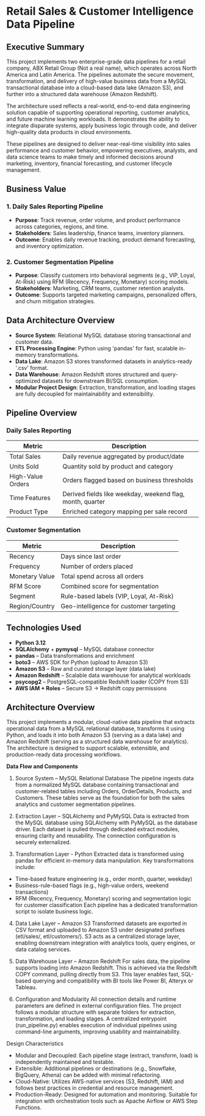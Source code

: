 # Retail Sales & Customer Intelligence Data Pipeline

## Executive Summary

This project implements two enterprise-grade data pipelines for a retail company, ABX Retail Group (Not a real name), which operates across North America and Latin America. The pipelines automate the secure movement, transformation, and delivery of high-value business data from a MySQL transactional database into a cloud-based data lake (Amazon S3), and further into a structured data warehouse (Amazon Redshift).


The architecture used reflects a real-world, end-to-end data engineering solution capable of supporting operational reporting, customer analytics, and future machine learning workloads. It demonstrates the ability to integrate disparate systems, apply business logic through code, and deliver high-quality data products in cloud environments.


These pipelines are designed to deliver near-real-time visibility into sales performance and customer behavior, empowering executives, analysts, and data science teams to make timely and informed decisions around marketing, inventory, financial forecasting, and customer lifecycle management.






## Business Value

### 1. Daily Sales Reporting Pipeline
- **Purpose**: Track revenue, order volume, and product performance across categories, regions, and time.
- **Stakeholders**: Sales leadership, finance teams, inventory planners.
- **Outcome**: Enables daily revenue tracking, product demand forecasting, and inventory optimization.

### 2. Customer Segmentation Pipeline
- **Purpose**: Classify customers into behavioral segments (e.g., VIP, Loyal, At-Risk) using RFM (Recency, Frequency, Monetary) scoring models.
- **Stakeholders**: Marketing, CRM teams, customer retention analysts.
- **Outcome**: Supports targeted marketing campaigns, personalized offers, and churn mitigation strategies.



## Data Architecture Overview

- **Source System**: Relational MySQL database storing transactional and customer data.
- **ETL Processing Engine**: Python using 'pandas' for fast, scalable in-memory transformations.
- **Data Lake**: Amazon S3 stores transformed datasets in analytics-ready '.csv' format.
- **Data Warehouse**: Amazon Redshift stores structured and query-optimized datasets for downstream BI/SQL consumption.
- **Modular Project Design**: Extraction, transformation, and loading stages are fully decoupled for maintainability and extensibility.



## Pipeline Overview

### Daily Sales Reporting

| Metric              | Description                                |
|---------------------|--------------------------------------------|
| Total Sales         | Daily revenue aggregated by product/date   |
| Units Sold          | Quantity sold by product and category      |
| High-Value Orders   | Orders flagged based on business thresholds |
| Time Features       | Derived fields like weekday, weekend flag, month, quarter |
| Product Type        | Enriched category mapping per sale record  |

### Customer Segmentation

| Metric              | Description                                |
|---------------------|--------------------------------------------|
| Recency             | Days since last order                      |
| Frequency           | Number of orders placed                    |
| Monetary Value      | Total spend across all orders              |
| RFM Score           | Combined score for segmentation            |
| Segment             | Rule-based labels (VIP, Loyal, At-Risk)    |
| Region/Country      | Geo-intelligence for customer targeting    |



## Technologies Used

- **Python 3.12**
- **SQLAlchemy** + **pymysql** – MySQL database connector
- **pandas** – Data transformations and enrichment
- **boto3** – AWS SDK for Python (upload to Amazon S3)
- **Amazon S3** – Raw and curated storage layer (data lake)
- **Amazon Redshift** – Scalable data warehouse for analytical workloads
- **psycopg2** – PostgreSQL-compatible Redshift loader (COPY from S3)
- **AWS IAM + Roles** – Secure S3 → Redshift copy permissions



## Architecture Overview

This project implements a modular, cloud-native data pipeline that extracts operational data from a MySQL relational database, transforms it using Python, and loads it into both Amazon S3 (serving as a data lake) and Amazon Redshift (serving as a structured data warehouse for analytics). The architecture is designed to support scalable, extensible, and production-ready data processing workflows.

**Data Flow and Components**

1. Source System – MySQL Relational Database
The pipeline ingests data from a normalized MySQL database containing transactional and customer-related tables including Orders, OrderDetails, Products, and Customers. These tables serve as the foundation for both the sales analytics and customer segmentation pipelines.

2. Extraction Layer – SQLAlchemy and PyMySQL
Data is extracted from the MySQL database using SQLAlchemy with PyMySQL as the database driver. Each dataset is pulled through dedicated extract modules, ensuring clarity and reusability. The connection configuration is securely externalized.

3. Transformation Layer - Python
Extracted data is transformed using pandas for efficient in-memory data manipulation. Key transformations include:
- Time-based feature engineering (e.g., order month, quarter, weekday)
- Business-rule-based flags (e.g., high-value orders, weekend transactions)
- RFM (Recency, Frequency, Monetary) scoring and segmentation logic for customer classification
Each pipeline has a dedicated transformation script to isolate business logic.

4. Data Lake Layer – Amazon S3
Transformed datasets are exported in CSV format and uploaded to Amazon S3 under designated prefixes (etl/sales/, etl/customers/). S3 acts as a centralized storage layer, enabling downstream integration with analytics tools, query engines, or data catalog services.

5. Data Warehouse Layer – Amazon Redshift
For sales data, the pipeline supports loading into Amazon Redshift. This is achieved via the Redshift COPY command, pulling directly from S3. This layer enables fast, SQL-based querying and compatibility with BI tools like Power BI, Alteryx or Tableau.

6. Configuration and Modularity
All connection details and runtime parameters are defined in external configuration files. The project follows a modular structure with separate folders for extraction, transformation, and loading stages. A centralized entrypoint (run_pipeline.py) enables execution of individual pipelines using command-line arguments, improving usability and maintainability.

Design Characteristics
- Modular and Decoupled: Each pipeline stage (extract, transform, load) is independently maintained and testable.
- Extensible: Additional pipelines or destinations (e.g., Snowflake, BigQuery, Athena) can be added with minimal refactoring.
- Cloud-Native: Utilizes AWS-native services (S3, Redshift, IAM) and follows best practices in credential and resource management.
- Production-Ready: Designed for automation and monitoring. Suitable for integration with orchestration tools such as Apache Airflow or AWS Step Functions.

